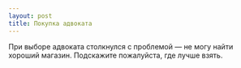 ```yaml
---
layout: post 
title: Покупка адвоката 
--- 
```

При выборе адвоката столкнулся с проблемой — не могу найти хороший магазин. Подскажите пожалуйста, где лучше взять.
